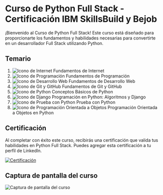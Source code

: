 # Curso de Python Full Stack - Certificación IBM SkillsBuild y Bejob

¡Bienvenido al Curso de Python Full Stack! Este curso está diseñado para proporcionarte los fundamentos y habilidades necesarias para convertirte en un desarrollador Full Stack utilizando Python.

## Temario

1. ![Icono de Internet](https://github.com/gliadev/cursoIBM/blob/main/iconos/internet.png?raw=true) Fundamentos de Internet
2. ![Icono de Programación](https://github.com/gliadev/cursoIBM/blob/main/iconos/programacion.png?raw=true) Fundamentos de Programación
3. ![Icono de Desarrollo Web](https://github.com/gliadev/cursoIBM/blob/main/iconos/desarrollo-web.png?raw=true) Fundamentos de Desarrollo Web
4. ![Icono de Git y GitHub](https://github.com/gliadev/cursoIBM/blob/main/iconos/github.png?raw=true) Fundamentos de Git y GitHub
5. ![Icono de Python](https://github.com/gliadev/cursoIBM/blob/main/iconos/python.png?raw=true) Conceptos Básicos de Python
6. ![Icono de Django](https://github.com/gliadev/cursoIBM/blob/main/iconos/django.png?raw=true) Programación en Python: Algoritmos y Django
7. ![Icono de Prueba con Python](https://github.com/gliadev/cursoIBM/blob/main/iconos/prueba-python.png?raw=true) Prueba con Python
8. ![Icono de Programación Orientada a Objetos](https://github.com/gliadev/cursoIBM/blob/main/iconos/programacion-orientada-objetos.png?raw=true) Programación Orientada a Objetos en Python

## Certificación

Al completar con éxito este curso, recibirás una certificación que valida tus habilidades en Python Full Stack. Puedes agregar esta certificación a tu perfil de LinkedIn.

[![Certificación](https://github.com/gliadev/cursoIBM/blob/main/iconos/certificacion.png?raw=true)](https://www.credly.com/badges/5cea7f95-6b36-40fe-b91a-a3e6fdd06421/linked_in_profile)

## Captura de pantalla del curso

![Captura de pantalla del curso](https://github.com/gliadev/cursoIBM/blob/main/assets/78279221/237a84af-b297-4568-a81e-9ab3e1ba2602)
